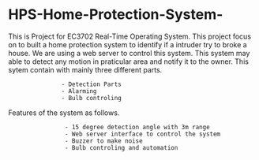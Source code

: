 # HPS-Home-Protection-System-
This is Project for EC3702 Real-Time Operating System. This project focus on to built a home protection system to identify if a intruder try to broke a house. We are using a web server to control this system. This system may able to detect any motion in praticular area and notify it to the owner. This sytem contain with mainly three different parts.

                   - Detection Parts
                   - Alarming
                   - Bulb controling

Features of the system as follows.

                    - 15 degree detection angle with 3m range
                    - Web server interface to control the system
                    - Buzzer to make noise
                    - Bulb controling and automation

